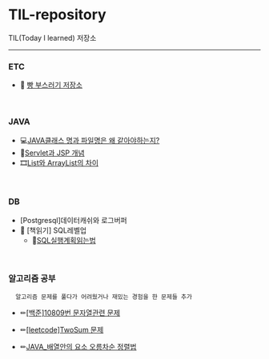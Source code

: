 # TIL-repository
TIL(Today I learned) 저장소

---
### ETC
* 🍞 [빵 부스러기 저장소](https://github.com/rlarudgkswkd/TIL-repository/blob/master/ETC/BreadComb.md)
<br>

### JAVA
* 💻[JAVA클래스 명과 파일명은 왜 같아야하는지?](https://github.com/rlarudgkswkd/TIL-repository/blob/master/JAVA/ClassNamingReason.md)
* 🎫[Servlet과 JSP 개념](https://github.com/rlarudgkswkd/TIL-repository/blob/master/JAVA/Servlet%EA%B3%BC%20JSP%EC%9D%98%20%EA%B0%9C%EB%85%90.md)
* 🎞[List와 ArrayList의 차이](https://github.com/rlarudgkswkd/TIL-repository/blob/master/JAVA/List%EC%99%80%20ArrayList%EC%9D%98%20%EC%B0%A8%EC%9D%B4.md)
<br>

### DB
* [Postgresql]데이터캐쉬와 로그버퍼
* 📖 [책읽기] SQL레벨업 
   * 🚟[SQL실행계획읽는법](https://github.com/rlarudgkswkd/TIL-repository/blob/master/DB/%EC%8B%A4%ED%96%89%EA%B3%84%ED%9A%8D%20%EC%9D%BD%EB%8A%94%EB%B0%A9%EB%B2%95.md)


<br>

### 알고리즘 공부
      알고리즘 문제를 풀다가 어려웠거나 재밌는 경험을 한 문제들 추가
* ✏[[백준]10809번 문자열관련 문제](https://github.com/rlarudgkswkd/TIL-repository/blob/master/%EC%95%8C%EA%B3%A0%EB%A6%AC%EC%A6%98%20%EA%B3%B5%EB%B6%80/%EB%B0%B1%EC%A4%80/10809%EB%AC%B8%EC%A0%9C/Readme.md)
* ✏[[leetcode]TwoSum 문제](https://github.com/rlarudgkswkd/TIL-repository/blob/master/%EC%95%8C%EA%B3%A0%EB%A6%AC%EC%A6%98%20%EA%B3%B5%EB%B6%80/leetcode/TwoSum_%EA%B2%BD%ED%95%9C%ED%92%80%EC%9D%B4.md)

* ✏[JAVA_배열안의 요소 오름차순 정렬법](https://github.com/rlarudgkswkd/TIL-repository/blob/master/%EC%95%8C%EA%B3%A0%EB%A6%AC%EC%A6%98%20%EA%B3%B5%EB%B6%80/%EC%9E%90%EB%B0%94_%EB%B0%B0%EC%97%B4%20%EC%9A%94%EC%86%8C%EB%93%A4%20%EC%98%A4%EB%A6%84%EC%B0%A8%EC%88%9C%20%EC%A0%95%EB%A0%AC.md)
